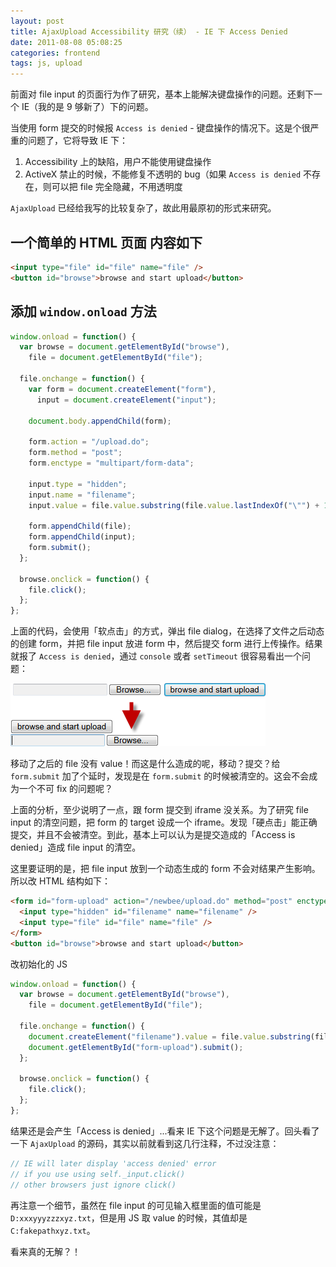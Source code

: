 ```yaml
---
layout: post
title: AjaxUpload Accessibility 研究（续） - IE 下 Access Denied
date: 2011-08-08 05:08:25
categories: frontend
tags: js, upload
---
```


前面对 file input 的页面行为作了研究，基本上能解决键盘操作的问题。还剩下一个 IE（我的是 9 够新了）下的问题。

当使用 form 提交的时候报 `Access is denied` - 键盘操作的情况下。这是个很严重的问题了，它将导致 IE 下：

1. Accessibility 上的缺陷，用户不能使用键盘操作
2. ActiveX 禁止的时候，不能修复不透明的 bug（如果 `Access is denied` 不存在，则可以把 file 完全隐藏，不用透明度

`AjaxUpload` 已经给我写的比较复杂了，故此用最原初的形式来研究。

## 一个简单的 HTML 页面 内容如下


```html
<input type="file" id="file" name="file" />
<button id="browse">browse and start upload</button>
```

## 添加 `window.onload` 方法

```js
window.onload = function() {
  var browse = document.getElementById("browse"),
    file = document.getElementById("file");

  file.onchange = function() {
    var form = document.createElement("form"),
      input = document.createElement("input");

    document.body.appendChild(form);

    form.action = "/upload.do";
    form.method = "post";
    form.enctype = "multipart/form-data";

    input.type = "hidden";
    input.name = "filename";
    input.value = file.value.substring(file.value.lastIndexOf("\"") + 1);

    form.appendChild(file);
    form.appendChild(input);
    form.submit();
  };

  browse.onclick = function() {
    file.click();
  };
};
```

上面的代码，会使用「软点击」的方式，弹出 file dialog，在选择了文件之后动态的创建 form，并把 file input 放进 form 中，然后提交 form 进行上传操作。结果就报了 `Access is denied`，通过 `console` 或者 `setTimeout` 很容易看出一个问题：

![](/images/posts/fileinput_softclickupload_before_after.png)

移动了之后的 file 没有 value！而这是什么造成的呢，移动？提交？给 `form.submit` 加了个延时，发现是在 `form.submit` 的时候被清空的。这会不会成为一个不可 fix 的问题呢？

上面的分析，至少说明了一点，跟 form 提交到 iframe 没关系。为了研究 file input 的清空问题，把 form 的 target 设成一个 iframe。发现「硬点击」能正确提交，并且不会被清空。到此，基本上可以认为是提交造成的「Access is denied」造成 file input 的清空。

这里要证明的是，把 file input 放到一个动态生成的 form 不会对结果产生影响。所以改 HTML 结构如下：

```html
<form id="form-upload" action="/newbee/upload.do" method="post" enctype="multipart/form-data" target="iframe-hidden">
  <input type="hidden" id="filename" name="filename" />
  <input type="file" id="file" name="file" />
</form>
<button id="browse">browse and start upload</button>
```

改初始化的 JS

```js
window.onload = function() {
  var browse = document.getElementById("browse"),
    file = document.getElementById("file");

  file.onchange = function() {
    document.createElement("filename").value = file.value.substring(file.value.lastIndexOf("\") + 1);
    document.getElementById("form-upload").submit();
  };

  browse.onclick = function() {
    file.click(); 
  };
};
```

结果还是会产生「Access is denied」...看来 IE 下这个问题是无解了。回头看了一下 `AjaxUpload` 的源码，其实以前就看到这几行注释，不过没注意：

```js
// IE will later display 'access denied' error
// if you use using self._input.click()
// other browsers just ignore click()
```

再注意一个细节，虽然在 file input 的可见输入框里面的值可能是 `D:xxxyyyzzzxyz.txt`，但是用 JS 取 value 的时候，其值却是 `C:fakepathxyz.txt`。

看来真的无解？！